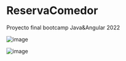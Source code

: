 # ReservaComedor
Proyecto final bootcamp Java&amp;Angular 2022

![image](https://user-images.githubusercontent.com/89861246/168420985-0c7aa132-c957-4266-b756-ab42bc027d7a.png)

![image](https://user-images.githubusercontent.com/103040138/168466253-eeb3ada0-b56e-4f64-b81c-7ad3e7755206.png)



